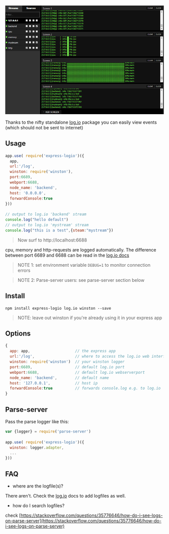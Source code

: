 ![](https://github.com/coderofsalvation/express-logio/raw/master/screenshot.gif)

Thanks to the nifty standalone [log.io](https://npmjs.com/log.io) package you can easily view events (which should not be sent to internet)

## Usage

```javascript
app.use( require('express-logio')({
  app,
  url:'/log',
  winston: require('winston'),
  port:6689,
  webport:6688,
  node_name: 'backend',
  host: '0.0.0.0',
  forwardConsole:true
}))

// output to log.io 'backend' stream
console.log("hello default")
// output to log.io 'mystream' stream
console.log("this is a test",{steam:"mystream"})
```

> Now surf to http://localhost:6688

cpu, memory and http-requests are logged automatically.
The difference between port 6689 and 6688 can be read  in the [log.io docs](https://npmjs.com/log.io)

> NOTE 1: set environment variable `DEBUG=1` to monitor connection errors 

> NOTE 2: Parse-server users: see parse-server section below

## Install

    npm install express-logio log.io winston --save

> NOTE: leave out winston if you're already using it in your express app

## Options

```javascript
{
  app: app,                    // the express app
  url:'/log',                  // where to access the log.io web interface
  winston: require('winston')  // your winston logger
  port:6689,                   // default log.io port
  webport:6688,                // default log.io webserverport
  node_name: 'backend',        // default name
  host: '127.0.0.1',           // host ip
  forwardConsole:true          // forwards console.log e.g. to log.io
}
```


## Parse-server

Pass the parse logger like this:

```javascript
var {logger} = require('parse-server')

app.use( require('express-logio')({
  winston: logger.adapter,
  ...
}))
```

## FAQ

* where are the logfile(s)?

There aren't.
Check the [log.io](https://npmjs.com/log.io) docs to add logfiles as well.

* how do I search logfiles?

check [https://stackoverflow.com/questions/35776646/how-do-i-see-logs-on-parse-server](https://stackoverflow.com/questions/35776646/how-do-i-see-logs-on-parse-server)
